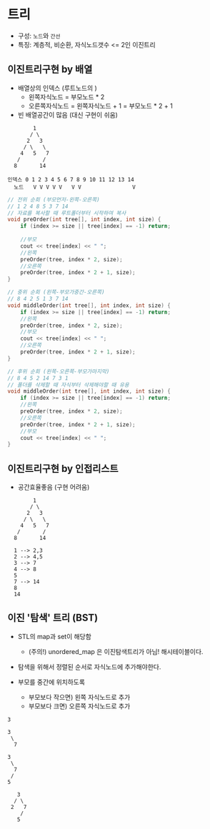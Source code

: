 # 트리

- 구성: `노드`와 `간선`
- 특징: 계층적, 비순환, 자식노드갯수 <= 2인 이진트리



## 이진트리구현 by 배열

- 배열상의 인덱스 (루트노드의 )
  - 왼쪽자식노드 = 부모노드 * 2
  - 오른쪽자식노드 = 왼쪽자식노드 + 1 = 부모노드 * 2 + 1
- 빈 배열공간이 많음 (대신 구현이 쉬움)

```
	    1
       / \
      2   3
     / \   \
    4   5   7
   /       / 
  8       14
   
인덱스 0 1 2 3 4 5 6 7 8 9 10 11 12 13 14
  노드   V V V V V   V V                V
```

```c++
// 전위 순회 (부모먼저-왼쪽-오른쪽)
// 1 2 4 8 5 3 7 14
// 자료를 복사할 때 루트폴더부터 시작하여 복사
void preOrder(int tree[], int index, int size) {
    if (index >= size || tree[index] == -1) return;
    
    //부모
    cout << tree[index] << " ";
    //왼쪽
    preOrder(tree, index * 2, size);
    //오른쪽
    preOrder(tree, index * 2 + 1, size);
}

// 중위 순회 (왼쪽-부모가중간-오른쪽)
// 8 4 2 5 1 3 7 14
void middleOrder(int tree[], int index, int size) {
    if (index >= size || tree[index] == -1) return;
    //왼쪽
    preOrder(tree, index * 2, size);
    //부모
    cout << tree[index] << " ";
    //오른쪽
    preOrder(tree, index * 2 + 1, size);
}

// 후위 순회 (왼쪽-오른쪽-부모가마지막)
// 8 4 5 2 14 7 3 1
// 폴더를 삭제할 때 자식부터 삭제해야할 때 유용
void middleOrder(int tree[], int index, int size) {
    if (index >= size || tree[index] == -1) return;
    //왼쪽
    preOrder(tree, index * 2, size);
    //오른쪽
    preOrder(tree, index * 2 + 1, size);
    //부모
    cout << tree[index] << " ";
}
```



## 이진트리구현 by 인접리스트

- 공간효율좋음 (구현 어려움)

```
	    1
       / \
      2   3
     / \   \
    4   5   7
   /       / 
  8       14
  
  1 --> 2,3
  2 --> 4,5
  3 --> 7
  4 --> 8
  5
  7 --> 14
  8
  14
```



## 이진 '탐색' 트리 (BST)

- STL의 map과 set이 해당함
  - (주의!) unordered_map 은 이진탐색트리가 아님! 해시테이블이다.

- 탐색을 위해서 정렬된 순서로 자식노드에 추가해야한다.
- 부모를 중간에 위치하도록
  - 부모보다 작으면) 왼쪽 자식노드로 추가
  - 부모보다 크면) 오른쪽 자식노드로 추가

```
3
```

```
3
 \
  7
```

```
3
 \
  7
 /
5 
```

```
   3
  / \
 2   7
    /
   5 
```

